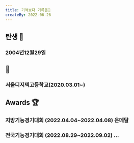 ```yaml
---
title: 기억보다 기록을📖
createBy: 2022-06-26
---
```


## 탄생 🎉
### 2004년12월29일
##   📖
### 서울디지텍고등학교(2020.03.01~)

## Awards 🏆
### 지방기능경기대회 (2022.04.04~2022.04.08) 은메달
### 전국기능경기대회 (2022.08.29~2022.09.02) ...